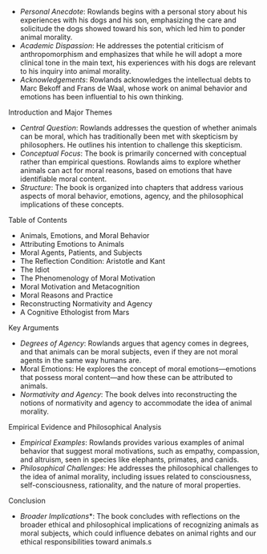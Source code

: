 

- *Personal Anecdote*: Rowlands begins with a personal story about his experiences with his dogs and his son, emphasizing the care and solicitude the dogs showed toward his son, which led him to ponder animal morality.
- *Academic Dispassion*: He addresses the potential criticism of anthropomorphism and emphasizes that while he will adopt a more clinical tone in the main text, his experiences with his dogs are relevant to his inquiry into animal morality.
- *Acknowledgements*: Rowlands acknowledges the intellectual debts to Marc Bekoff and Frans de Waal, whose work on animal behavior and emotions has been influential to his own thinking.

Introduction and Major Themes

- *Central Question*: Rowlands addresses the question of whether animals can be moral, which has traditionally been met with skepticism by philosophers. He outlines his intention to challenge this skepticism.
- *Conceptual Focus*: The book is primarily concerned with conceptual rather than empirical questions. Rowlands aims to explore whether animals can act for moral reasons, based on emotions that have identifiable moral content.
- *Structure*: The book is organized into chapters that address various aspects of moral behavior, emotions, agency, and the philosophical implications of these concepts.

Table of Contents

- Animals, Emotions, and Moral Behavior
- Attributing Emotions to Animals
- Moral Agents, Patients, and Subjects
- The Reflection Condition: Aristotle and Kant
- The Idiot
- The Phenomenology of Moral Motivation
- Moral Motivation and Metacognition
- Moral Reasons and Practice
- Reconstructing Normativity and Agency
- A Cognitive Ethologist from Mars

Key Arguments

- *Degrees of Agency*: Rowlands argues that agency comes in degrees, and that animals can be moral subjects, even if they are not moral agents in the same way humans are.
- Moral Emotions: He explores the concept of moral emotions—emotions that possess moral content—and how these can be attributed to animals.
- *Normativity and Agency*: The book delves into reconstructing the notions of normativity and agency to accommodate the idea of animal morality.

Empirical Evidence and Philosophical Analysis

- *Empirical Examples*: Rowlands provides various examples of animal behavior that suggest moral motivations, such as empathy, compassion, and altruism, seen in species like elephants, primates, and canids.
- *Philosophical Challenges*: He addresses the philosophical challenges to the idea of animal morality, including issues related to consciousness, self-consciousness, rationality, and the nature of moral properties.

Conclusion

- *Broader Implications**: The book concludes with reflections on the broader ethical and philosophical implications of recognizing animals as moral subjects, which could influence debates on animal rights and our ethical responsibilities toward animals.s
